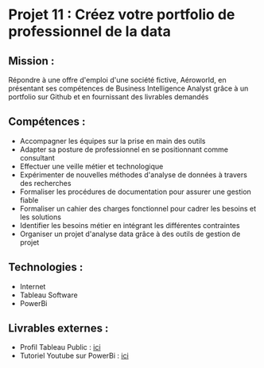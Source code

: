 # Projet 11 : Créez votre portfolio de professionnel de la data

## Mission : 
Répondre à une offre d'emploi d'une société fictive, Aéroworld, en présentant ses compétences de Business Intelligence Analyst grâce à un portfolio sur Github et en fournissant des livrables demandés

## Compétences : 
- Accompagner les équipes sur la prise en main des outils
- Adapter sa posture de professionnel en se positionnant comme consultant
- Effectuer une veille métier et technologique
- Expérimenter de nouvelles méthodes d'analyse de données à travers des recherches
- Formaliser les procédures de documentation pour assurer une gestion fiable
- Formaliser un cahier des charges fonctionnel pour cadrer les besoins et les solutions
- Identifier les besoins métier en intégrant les différentes contraintes
- Organiser un projet d'analyse data grâce à des outils de gestion de projet

## Technologies : 
- Internet
- Tableau Software
- PowerBi

## Livrables externes : 
- Profil Tableau Public : [ici](https://youtu.be/z_O-ikYQHFs)
- Tutoriel Youtube sur PowerBi : [ici](https://public.tableau.com/app/profile/marine.mine/viz/Profil_17295145869220/CV_page1)
